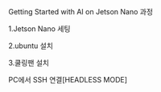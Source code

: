 Getting Started with AI on Jetson Nano 과정

1.Jetson Nano  세팅



2.ubuntu 설치



3.쿨링팬 설치










PC에서 SSH 연결[HEADLESS MODE]
